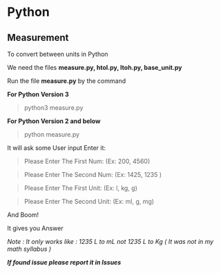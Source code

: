 # Python

## Measurement

To convert between units in Python

We need the files
**measure.py, htol.py, ltoh.py, base_unit.py**

Run the file **measure.py** by the command

**For Python Version 3**

> python3 measure.py

**For Python Version 2 and below**

> python measure.py

It will ask some User input Enter it:

> Please Enter The First Num: (Ex: 200, 4560)

> Please Enter The Second Num: (Ex: 1425, 1235 )

> Please Enter The First Unit: (Ex: l, kg, g)

> Please Enter The Second Unit: (Ex: ml, g, mg)

And Boom!

It gives you Answer

*Note : It only works like : 1235 L to mL not 1235 L to Kg ( It was not in my math syllabus )*

**_If found issue please report it in Issues_**
